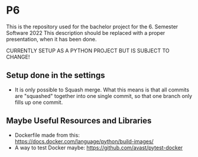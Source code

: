 # P6

This is the repository used for the bachelor project for the 6. Semester Software 2022
This description should be replaced with a proper presentation, when it has been done.

CURRENTLY SETUP AS A PYTHON PROJECT BUT IS SUBJECT TO CHANGE!

## Setup done in the settings
- It is only possible to Squash merge. What this means is that all commits are "squashed" together into one single commit, so that one branch only fills up one commit.

## Maybe Useful Resources and Libraries
- Dockerfile made from this: https://docs.docker.com/language/python/build-images/
- A way to test Docker maybe: https://github.com/avast/pytest-docker
